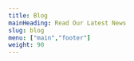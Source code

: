 ```yaml
---
title: Blog
mainHeading: Read Our Latest News
slug: blog
menu: ["main","footer"]
weight: 90
---
```

